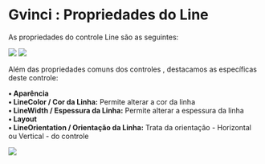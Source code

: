 # Gvinci : Propriedades do Line

As propriedades do controle Line são as seguintes:

![](http://www.gvinci.com.br/manual/line_1.zoom80.png)   ![](http://www.gvinci.com.br/manual/line_2.zoom80.png)

Além das propriedades comuns dos controles , destacamos as específicas deste controle:

**• Aparência**  
          **• LineColor / Cor da Linha:** Permite alterar a cor da linha  
          **• LineWidth / Espessura da Linha:** Permite alterar a espessura da linha  
**• Layout**  
          **• LineOrientation / Orientação da Linha:** Trata da orientação - Horizontal ou Vertical - do controle

![](http://www.gvinci.com.br/manual/lineorientation1.zoom92.png)

